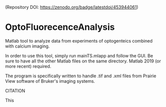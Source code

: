 (Repository DOI: https://zenodo.org/badge/latestdoi/453944061)

# OptoFluorecenceAnalysis
Matlab tool to analyze data from experiments of optogenteics combined with calcium imaging.

In order to use this tool, simply run mainTS.mlapp and follow the GUI. Be sure to have all the other Matlab files on the same directory. Matlab 2019 (or more recent) required.

The program is specifically written to handle .tif and .xml files from Prairie View software of Bruker's imaging systems.

CITATION

This 

